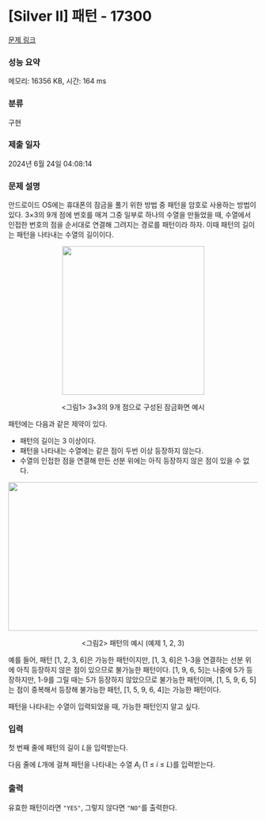 # [Silver II] 패턴 - 17300 

[문제 링크](https://www.acmicpc.net/problem/17300) 

### 성능 요약

메모리: 16356 KB, 시간: 164 ms

### 분류

구현

### 제출 일자

2024년 6월 24일 04:08:14

### 문제 설명

<p>안드로이드 OS에는 휴대폰의 잠금을 풀기 위한 방법 중 패턴을 암호로 사용하는 방법이 있다. 3×3의 9개 점에 번호를 매겨 그중 일부로 하나의 수열을 만들었을 때, 수열에서 인접한 번호의 점을 순서대로 연결해 그려지는 경로를 패턴이라 하자. 이때 패턴의 길이는 패턴을 나타내는 수열의 길이이다.</p>

<p style="text-align: center;"><img alt="" src="https://upload.acmicpc.net/850e44a3-e665-48cd-981f-adbaf1b88a2b/-/preview/" style="height: 300px; width: 287px;"></p>

<p style="text-align: center;"><그림1> 3×3의 9개 점으로 구성된 잠금화면 예시</p>

<p>패턴에는 다음과 같은 제약이 있다.</p>

<ul>
	<li>패턴의 길이는 3 이상이다.</li>
	<li>패턴을 나타내는 수열에는 같은 점이 두번 이상 등장하지 않는다.</li>
	<li>수열의 인접한 점을 연결해 만든 선분 위에는 아직 등장하지 않은 점이 있을 수 없다.</li>
</ul>

<p style="text-align: center;"><img alt="" src="https://upload.acmicpc.net/58ac1b5b-3205-4bf5-a164-c40faabe0756/-/preview/" style="width: 799px; height: 300px;"></p>

<p style="text-align: center;"><그림2> 패턴의 예시 (예제 1, 2, 3)</p>

<p>예를 들어, 패턴 [1, 2, 3, 6]은 가능한 패턴이지만, [1, 3, 6]은 1-3을 연결하는 선분 위에 아직 등장하지 않은 점이 있으므로 불가능한 패턴이다. [1, 9, 6, 5]는 나중에 5가 등장하지만, 1-9를 그릴 때는 5가 등장하지 않았으므로 불가능한 패턴이며, [1, 5, 9, 6, 5]는 점이 중복해서 등장해 불가능한 패턴, [1, 5, 9, 6, 4]는 가능한 패턴이다.</p>

<p>패턴을 나타내는 수열이 입력되었을 때, 가능한 패턴인지 알고 싶다.</p>

### 입력 

 <p>첫 번째 줄에 패턴의 길이 <em>L</em>을 입력받는다.</p>

<p>다음 줄에 <em>L</em>개에 걸쳐 패턴을 나타내는 수열 <em>A<sub>i</sub></em> (1 ≤ <em>i</em> ≤ <em>L</em>)를 입력받는다.</p>

### 출력 

 <p>유효한 패턴이라면 <code>"YES"</code>, 그렇지 않다면 <code>"NO"</code>를 출력한다.</p>


